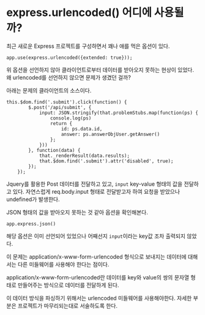 # express.urlencoded() 어디에 사용될까?

최근 새로운 Express 프로젝트를 구성하면서 꽤나 애를 먹은 옵션이 있다.
```
app.use(express.urlencoded({extended: true}));
```
위 옵션을 선언하지 않아 클라이언트로부터 데이터를 받아오지 못하는 현상이 있었다.  
왜 urlencoded를 선언하지 않으면 문제가 생겼던 걸까?

아래는 문제의 클라이언트의 소스이다.
```
this.$dom.find('.submit').click(function() {
		$.post('/api/submit', {
			input: JSON.stringify(that.problemStubs.map(function(ps) {
				console.log(ps)
				return {
					id: ps.data.id,
					answer: ps.answerObjUser.getAnswer()
				};
			}))
		}, function(data) {
			that._renderResult(data.results);
			that.$dom.find('.submit').attr('disabled', true);
		});
	});
```
Jquery를 활용한 Post 데이터를 전달하고 있고, `input` key-value 형태의 값을 전달하고 있다.
자연스럽게 req.body.input 형태로 전달받고자 하여 요청을 받았으나 undefined가 발생한다.

JSON 형태의 값을 받아오지 못하는 것 같아 옵션을 확인해본다.
```
app.express.json()
```
해당 옵션은 이미 선언되어 있었으나 어째선지 `input`이라는 key값 조차 출력되지 않았다.

이 문제는 application/x-www-form-urlencoded 형식으로 보내지는 데이터에 대해서는 다른 미들웨어를 사용해야 한다는 점이다.

application/x-www-form-urlencoded란 데이터를 key와 value의 쌍의 문자열 형태로 만들어주는 방식으로 데이터를 전달하게 된다.

이 데이터 방식을 파싱하기 위해서는 urlencoded 미들웨어를 사용해야한다.
자세한 부분은 프로젝트가 마무리되는대로 서술하도록 한다.